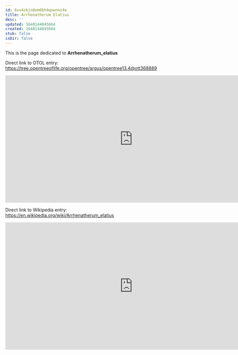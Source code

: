 ```yaml
---
id: 6vu4zkjo0om6bh4qownoz4e
title: Arrhenatherum Elatius
desc: ''
updated: 1648144045664
created: 1648144045664
stub: false
isDir: false
---
```

This is the page dedicated to **Arrhenatherum_elatius**


Direct link to OTOL entry: https://tree.opentreeoflife.org/opentree/argus/opentree13.4@ott368889



<html>
    <body>
    <iframe src="https://tree.opentreeoflife.org/opentree/argus/opentree13.4@ott368889"
    width="800" height="400" frameborder="0" allowfullscreen> </iframe>
    </body>
</html>
    


Direct link to Wikipedia entry: https://en.wikipedia.org/wiki/Arrhenatherum_elatius



<html>
    <body>
    <iframe src="https://en.wikipedia.org/wiki/Arrhenatherum_elatius"
    width="800" height="400" frameborder="0" allowfullscreen> </iframe>
    </body>
</html>
    

